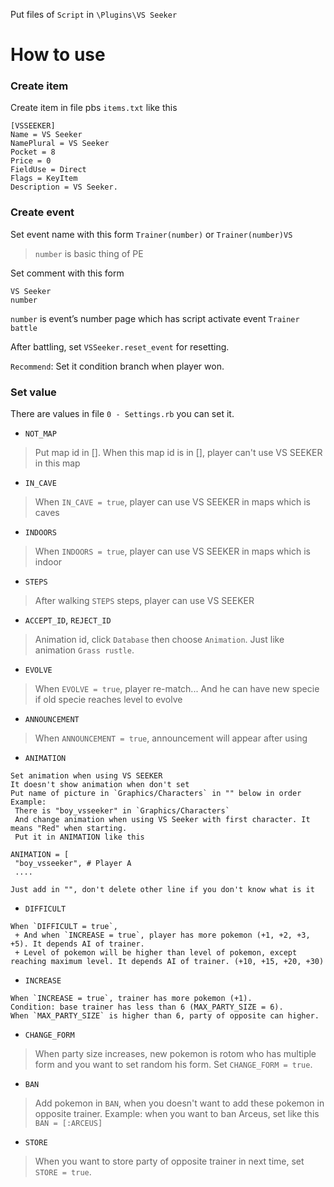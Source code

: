 Put files of `Script` in `\Plugins\VS Seeker`

# How to use

### Create item
Create item in file pbs `items.txt` like this
```
[VSSEEKER]
Name = VS Seeker
NamePlural = VS Seeker
Pocket = 8
Price = 0
FieldUse = Direct
Flags = KeyItem
Description = VS Seeker.
```

### Create event
Set event name with this form `Trainer(number)` or `Trainer(number)VS`
> `number` is basic thing of PE

Set comment with this form
```
VS Seeker
number
```
`number` is event’s number page which has script activate event `Trainer battle`

After battling, set `VSSeeker.reset_event` for resetting.

`Recommend`: Set it condition branch when player won.

### Set value
There are values in file `0 - Settings.rb` you can set it.

- `NOT_MAP`
> Put map id in []. When this map id is in [], player can't use VS SEEKER in this map

- `IN_CAVE`
> When `IN_CAVE = true`, player can use VS SEEKER in maps which is caves

- `INDOORS`
> When `INDOORS = true`, player can use VS SEEKER in maps which is indoor

- `STEPS`
> After walking `STEPS` steps, player can use VS SEEKER

- `ACCEPT_ID`, `REJECT_ID`
> Animation id, click `Database` then choose `Animation`. Just like animation `Grass rustle`.

- `EVOLVE`
> When `EVOLVE = true`, player re-match... And he can have new specie if old specie reaches level to evolve

- `ANNOUNCEMENT`
> When `ANNOUNCEMENT = true`, announcement will appear after using

- `ANIMATION`
```
Set animation when using VS SEEKER
It doesn't show animation when don't set
Put name of picture in `Graphics/Characters` in "" below in order
Example:
 There is "boy_vsseeker" in `Graphics/Characters`
 And change animation when using VS Seeker with first character. It means "Red" when starting.
 Put it in ANIMATION like this

ANIMATION = [
 "boy_vsseeker", # Player A
 ....

Just add in "", don't delete other line if you don't know what is it
```

- `DIFFICULT`
```
When `DIFFICULT = true`,
 + And when `INCREASE = true`, player has more pokemon (+1, +2, +3, +5). It depends AI of trainer.
 + Level of pokemon will be higher than level of pokemon, except reaching maximum level. It depends AI of trainer. (+10, +15, +20, +30)
```

- `INCREASE`
```
When `INCREASE = true`, trainer has more pokemon (+1).
Condition: base trainer has less than 6 (MAX_PARTY_SIZE = 6).
When `MAX_PARTY_SIZE` is higher than 6, party of opposite can higher.
```

- `CHANGE_FORM`
> When party size increases, new pokemon is rotom who has multiple form and you want to set random his form. Set `CHANGE_FORM = true`.

- `BAN`
> Add pokemon in `BAN`, when you doesn't want to add these pokemon in opposite trainer. Example: when you want to ban Arceus, set like this `BAN = [:ARCEUS]`

- `STORE`
> When you want to store party of opposite trainer in next time, set `STORE = true`.
